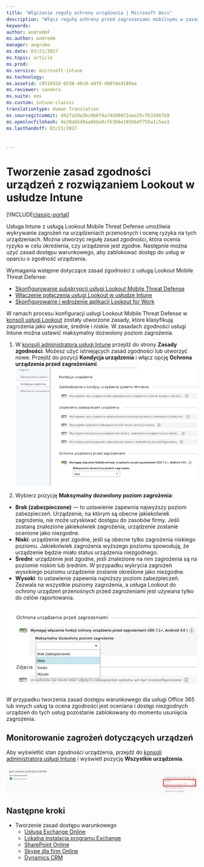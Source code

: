 ```yaml
---
title: "Włączanie reguły ochrony urządzenia | Microsoft Docs"
description: "Włącz regułę ochrony przed zagrożeniami mobilnymi w zasadach zgodności urządzenia."
keywords: 
author: andredm7
ms.author: andredm
manager: angrobe
ms.date: 03/21/2017
ms.topic: article
ms.prod: 
ms.service: microsoft-intune
ms.technology: 
ms.assetid: c951692d-6538-46c0-a9f0-d607ded189ae
ms.reviewer: sandera
ms.suite: ems
ms.custom: intune-classic
translationtype: Human Translation
ms.sourcegitcommit: d42fa20a3bc6b6f4a74dd0872aae25cfb33067b9
ms.openlocfilehash: 4e20ab540aa66be0c553b6e185bbdf755a1c5aa3
ms.lasthandoff: 03/21/2017


---
```


# <a name="create-lookout-device-compliance-policy-in-intune"></a>Tworzenie zasad zgodności urządzeń z rozwiązaniem Lookout w usłudze Intune

[!INCLUDE[classic-portal](../includes/classic-portal.md)]

Usługa Intune z usługą Lookout Mobile Threat Defense umożliwia wykrywanie zagrożeń na urządzeniach przenośnych i ocenę ryzyka na tych urządzeniach. Można utworzyć regułę zasad zgodności, która ocenia ryzyko w celu określenia, czy urządzenie jest zgodne. Następnie można użyć zasad dostępu warunkowego, aby zablokować dostęp do usług w oparciu o zgodność urządzenia.

Wymagania wstępne dotyczące zasad zgodności z usługą Lookout Mobile Threat Defense:

- [Skonfigurowanie subskrypcji usługi Lookout Mobile Threat Defense](set-up-your-subscription-with-lookout-mtp.md)
- [Włączenie połączenia usługi Lookout w usłudze Intune](enable-lookout-mtp-connection-in-intune.md)
- [Skonfigurowanie i wdrożenie aplikacji Lookout for Work](configure-and-deploy-lookout-for-work-apps.md)

W ramach procesu konfiguracji usługi Lookout Mobile Threat Defense w [konsoli usługi Lookout](https://aad.lookout.com) zostały utworzone zasady, które klasyfikują zagrożenia jako wysokie, średnie i niskie. W zasadach zgodności usługi Intune można ustawić maksymalny dozwolony poziom zagrożenia.

1. W [konsoli administratora usługi Intune](https://manage.microsoft.com) przejdź do strony **Zasady zgodności**. Możesz użyć istniejących zasad zgodności lub utworzyć nowe. Przejdź do pozycji **Kondycja urządzenia** i włącz opcję **Ochrona urządzenia przed zagrożeniami**.
  ![zrzut ekranu przedstawiający ustawienie reguły ochrony urządzenia przed zagrożeniami w ](../media/mtp/mtp-compliance-policy-rule.png)

2. Wybierz pozycję **Maksymalny dozwolony poziom zagrożenia**:
  * **Brak (zabezpieczone)** — to ustawienie zapewnia najwyższy poziom zabezpieczeń.  Urządzenie, na którym są obecne jakiekolwiek zagrożenia, nie może uzyskiwać dostępu do zasobów firmy.  Jeśli zostaną znalezione jakiekolwiek zagrożenia, urządzenie zostanie ocenione jako niezgodne.  
  * **Niski**: urządzenie jest zgodne, jeśli są obecne tylko zagrożenia niskiego poziomu. Jakiekolwiek zagrożenia wyższego poziomu spowodują, że urządzenie będzie miało status urządzenia niezgodnego.
  * **Średni**: urządzenie jest zgodne, jeśli znalezione na nim zagrożenia są na poziomie niskim lub średnim. W przypadku wykrycia zagrożeń wysokiego poziomu urządzenie zostanie określone jako niezgodne.
  * **Wysoki**: to ustawienie zapewnia najniższy poziom zabezpieczeń. Zezwala na wszystkie poziomy zagrożenia, a usługa Lookout do ochrony urządzeń przenośnych przed zagrożeniami jest używana tylko do celów raportowania.

![zrzut ekranu przedstawiający opcję poziomu zagrożeń dla ustawienia reguły ochrony urządzeń przed zagrożeniami](../media/mtp/mtp-compliance-policy-setting.png)

W przypadku tworzenia zasad dostępu warunkowego dla usługi Office 365 lub innych usług ta ocena zgodności jest oceniana i dostęp niezgodnych urządzeń do tych usług pozostanie zablokowany do momentu usunięcia zagrożenia.

## <a name="monitor-device-threats"></a>Monitorowanie zagrożeń dotyczących urządzeń
Aby wyświetlić stan zgodności urządzenia, przejdź do [konsoli administratora usługi Intune](https://manage.microsoft.com) i wyświetl pozycję **Wszystkie urządzenia**.

![zrzut ekranu przedstawiający stronę urządzeń w konsoli administracyjnej usługi Intune z wyświetlonym stanem zgodności urządzenia](../media/mtp/mtp-device-status-intune-console.png)

## <a name="next-steps"></a>Następne kroki
* Tworzenie zasad dostępu warunkowego
  * [Usługa Exchange Online](restrict-access-to-exchange-online-with-microsoft-intune.md)
  * [Lokalna instalacja programu Exchange](restrict-access-to-exchange-onpremises-with-microsoft-intune.md)
  * [SharePoint Online](restrict-access-to-sharepoint-online-with-microsoft-intune.md)
  * [Skype dla firm Online](restrict-access-to-skype-for-business-online-with-microsoft-intune.md)
  * [Dynamics CRM](restrict-access-to-dynamics-crm-online-with-microsoft-intune.md)

